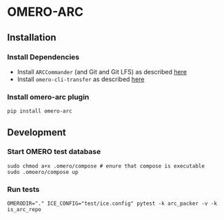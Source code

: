 # OMERO-ARC

## Installation


### Install Dependencies

* Install `ARCCommander` (and Git and Git LFS) as described [here](https://nfdi4plants.org/nfdi4plants.knowledgebase/docs/ArcCommanderManual/index-setup.html)
* Install `omero-cli-transfer` as described [here](https://github.com/ome/omero-cli-transfer)

### Install omero-arc plugin

```
pip install omero-arc
```

## Development

### Start OMERO test database

```
sudo chmod a+x .omero/compose # enure that compose is executable
sudo .omoero/compose up
```

### Run tests
```
OMERODIR="." ICE_CONFIG="test/ice.config" pytest -k arc_packer -v -k is_arc_repo
```
